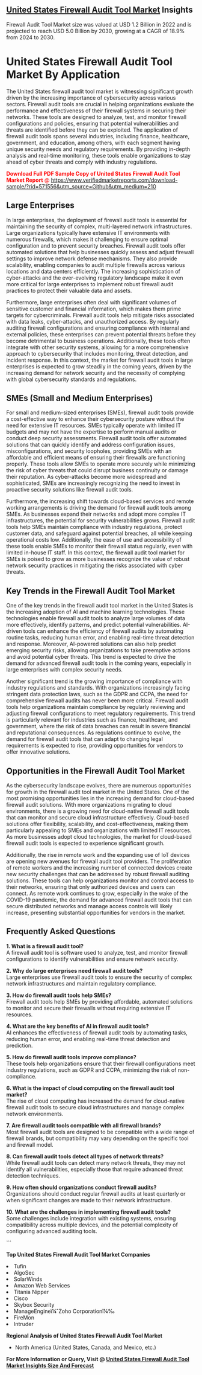 <h2><a href="https://www.verifiedmarketreports.com/download-sample/?rid=571556&amp;utm_source=Github&amp;utm_medium=210" target="_blank">United States Firewall Audit Tool Market</a> Insights</h2><p>Firewall Audit Tool Market size was valued at USD 1.2 Billion in 2022 and is projected to reach USD 5.0 Billion by 2030, growing at a CAGR of 18.9% from 2024 to 2030.</p><p><h1>United States Firewall Audit Tool Market By Application</h1><p>The United States firewall audit tool market is witnessing significant growth driven by the increasing importance of cybersecurity across various sectors. Firewall audit tools are crucial in helping organizations evaluate the performance and effectiveness of their firewall systems in securing their networks. These tools are designed to analyze, test, and monitor firewall configurations and policies, ensuring that potential vulnerabilities and threats are identified before they can be exploited. The application of firewall audit tools spans several industries, including finance, healthcare, government, and education, among others, with each segment having unique security needs and regulatory requirements. By providing in-depth analysis and real-time monitoring, these tools enable organizations to stay ahead of cyber threats and comply with industry regulations.<p><span class=""><span style="color: #ff0000;"><strong>Download Full PDF Sample Copy of United States Firewall Audit Tool Market Report</strong> @ </span><a href="https://www.verifiedmarketreports.com/download-sample/?rid=571556&amp;utm_source=Github&amp;utm_medium=210" target="_blank">https://www.verifiedmarketreports.com/download-sample/?rid=571556&amp;utm_source=Github&amp;utm_medium=210</a></span></p></p><h2>Large Enterprises</h2><p>In large enterprises, the deployment of firewall audit tools is essential for maintaining the security of complex, multi-layered network infrastructures. Large organizations typically have extensive IT environments with numerous firewalls, which makes it challenging to ensure optimal configuration and to prevent security breaches. Firewall audit tools offer automated solutions that help businesses quickly assess and adjust firewall settings to improve network defense mechanisms. They also provide scalability, enabling companies to audit multiple firewalls across various locations and data centers efficiently. The increasing sophistication of cyber-attacks and the ever-evolving regulatory landscape make it even more critical for large enterprises to implement robust firewall audit practices to protect their valuable data and assets. <p>Furthermore, large enterprises often deal with significant volumes of sensitive customer and financial information, which makes them prime targets for cybercriminals. Firewall audit tools help mitigate risks associated with data leaks, cyber-attacks, and unauthorized access. By regularly auditing firewall configurations and ensuring compliance with internal and external policies, these enterprises can prevent potential threats before they become detrimental to business operations. Additionally, these tools often integrate with other security systems, allowing for a more comprehensive approach to cybersecurity that includes monitoring, threat detection, and incident response. In this context, the market for firewall audit tools in large enterprises is expected to grow steadily in the coming years, driven by the increasing demand for network security and the necessity of complying with global cybersecurity standards and regulations.</p><h2>SMEs (Small and Medium Enterprises)</h2><p>For small and medium-sized enterprises (SMEs), firewall audit tools provide a cost-effective way to enhance their cybersecurity posture without the need for extensive IT resources. SMEs typically operate with limited IT budgets and may not have the expertise to perform manual audits or conduct deep security assessments. Firewall audit tools offer automated solutions that can quickly identify and address configuration issues, misconfigurations, and security loopholes, providing SMEs with an affordable and efficient means of ensuring their firewalls are functioning properly. These tools allow SMEs to operate more securely while minimizing the risk of cyber threats that could disrupt business continuity or damage their reputation. As cyber-attacks become more widespread and sophisticated, SMEs are increasingly recognizing the need to invest in proactive security solutions like firewall audit tools.<p>Furthermore, the increasing shift towards cloud-based services and remote working arrangements is driving the demand for firewall audit tools among SMEs. As businesses expand their networks and adopt more complex IT infrastructures, the potential for security vulnerabilities grows. Firewall audit tools help SMEs maintain compliance with industry regulations, protect customer data, and safeguard against potential breaches, all while keeping operational costs low. Additionally, the ease of use and accessibility of these tools enable SMEs to monitor their firewall status regularly, even with limited in-house IT staff. In this context, the firewall audit tool market for SMEs is poised to grow as more businesses recognize the value of robust network security practices in mitigating the risks associated with cyber threats.</p><h2>Key Trends in the Firewall Audit Tool Market</h2><p>One of the key trends in the firewall audit tool market in the United States is the increasing adoption of AI and machine learning technologies. These technologies enable firewall audit tools to analyze large volumes of data more effectively, identify patterns, and predict potential vulnerabilities. AI-driven tools can enhance the efficiency of firewall audits by automating routine tasks, reducing human error, and enabling real-time threat detection and response. Moreover, AI-powered solutions can also help predict emerging security risks, allowing organizations to take preemptive actions and avoid potential cyber threats. This trend is expected to drive the demand for advanced firewall audit tools in the coming years, especially in large enterprises with complex security needs.<p>Another significant trend is the growing importance of compliance with industry regulations and standards. With organizations increasingly facing stringent data protection laws, such as the GDPR and CCPA, the need for comprehensive firewall audits has never been more critical. Firewall audit tools help organizations maintain compliance by regularly reviewing and adjusting firewall configurations to meet regulatory requirements. This trend is particularly relevant for industries such as finance, healthcare, and government, where the risk of data breaches can result in severe financial and reputational consequences. As regulations continue to evolve, the demand for firewall audit tools that can adapt to changing legal requirements is expected to rise, providing opportunities for vendors to offer innovative solutions.</p><h2>Opportunities in the Firewall Audit Tool Market</h2><p>As the cybersecurity landscape evolves, there are numerous opportunities for growth in the firewall audit tool market in the United States. One of the most promising opportunities lies in the increasing demand for cloud-based firewall audit solutions. With more organizations migrating to cloud environments, there is a growing need for cloud-native firewall audit tools that can monitor and secure cloud infrastructure effectively. Cloud-based solutions offer flexibility, scalability, and cost-effectiveness, making them particularly appealing to SMEs and organizations with limited IT resources. As more businesses adopt cloud technologies, the market for cloud-based firewall audit tools is expected to experience significant growth.<p>Additionally, the rise in remote work and the expanding use of IoT devices are opening new avenues for firewall audit tool providers. The proliferation of remote workers and the increasing number of connected devices create new security challenges that can be addressed by robust firewall auditing solutions. These tools can help organizations monitor and control access to their networks, ensuring that only authorized devices and users can connect. As remote work continues to grow, especially in the wake of the COVID-19 pandemic, the demand for advanced firewall audit tools that can secure distributed networks and manage access controls will likely increase, presenting substantial opportunities for vendors in the market.</p><h2>Frequently Asked Questions</h2><p><strong>1. What is a firewall audit tool?</strong><br> A firewall audit tool is software used to analyze, test, and monitor firewall configurations to identify vulnerabilities and ensure network security.</p><p><strong>2. Why do large enterprises need firewall audit tools?</strong><br> Large enterprises use firewall audit tools to ensure the security of complex network infrastructures and maintain regulatory compliance.</p><p><strong>3. How do firewall audit tools help SMEs?</strong><br> Firewall audit tools help SMEs by providing affordable, automated solutions to monitor and secure their firewalls without requiring extensive IT resources.</p><p><strong>4. What are the key benefits of AI in firewall audit tools?</strong><br> AI enhances the effectiveness of firewall audit tools by automating tasks, reducing human error, and enabling real-time threat detection and prediction.</p><p><strong>5. How do firewall audit tools improve compliance?</strong><br> These tools help organizations ensure that their firewall configurations meet industry regulations, such as GDPR and CCPA, minimizing the risk of non-compliance.</p><p><strong>6. What is the impact of cloud computing on the firewall audit tool market?</strong><br> The rise of cloud computing has increased the demand for cloud-native firewall audit tools to secure cloud infrastructures and manage complex network environments.</p><p><strong>7. Are firewall audit tools compatible with all firewall brands?</strong><br> Most firewall audit tools are designed to be compatible with a wide range of firewall brands, but compatibility may vary depending on the specific tool and firewall model.</p><p><strong>8. Can firewall audit tools detect all types of network threats?</strong><br> While firewall audit tools can detect many network threats, they may not identify all vulnerabilities, especially those that require advanced threat detection techniques.</p><p><strong>9. How often should organizations conduct firewall audits?</strong><br> Organizations should conduct regular firewall audits at least quarterly or when significant changes are made to their network infrastructure.</p><p><strong>10. What are the challenges in implementing firewall audit tools?</strong><br> Some challenges include integration with existing systems, ensuring compatibility across multiple devices, and the potential complexity of configuring advanced auditing tools.</p>```</p><p><strong>Top United States Firewall Audit Tool Market Companies</strong></p><div data-test-id=""><p><li>Tufin</li><li> AlgoSec</li><li> SolarWinds</li><li> Amazon Web Services</li><li> Titania Nipper</li><li> Cisco</li><li> Skybox Security</li><li> ManageEngineï¼ˆZoho Corporationï¼‰</li><li> FireMon</li><li> Intruder</li></p><div><strong>Regional Analysis of&nbsp;United States Firewall Audit Tool Market</strong></div><ul><li dir="ltr"><p dir="ltr">North America&nbsp;(United States, Canada, and Mexico, etc.)</p></li></ul><p><strong>For More Information or Query, Visit @&nbsp;</strong><strong><a href="https://www.verifiedmarketreports.com/product/firewall-audit-tool-market/?utm_source=Github&amp;utm_medium=210" target="_blank">United States Firewall Audit Tool Market Insights Size And Forecast</a></strong></p></div>
